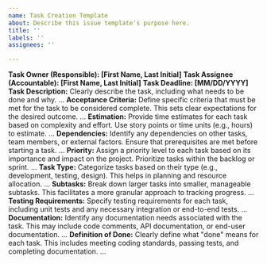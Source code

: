 ```yaml
---
name: Task Creation Template
about: Describe this issue template's purpose here.
title: ''
labels: ''
assignees: ''

---
```


**Task Owner (Responsible): [First Name, Last Initial]**
**Task Assignee (Accountable): [First Name, Last Initial]**
**Task Deadline: [MM/DD/YYYY]**
**Task Description:**
Clearly describe the task, including what needs to be done and why.
…
**Acceptance Criteria:**
Define specific criteria that must be met for the task to be considered complete. This sets clear expectations for the desired outcome.
…
**Estimation:**
Provide time estimates for each task based on complexity and effort. Use story points or time units (e.g., hours) to estimate.
…
**Dependencies:**
Identify any dependencies on other tasks, team members, or external factors. Ensure that prerequisites are met before starting a task.
…
**Priority:**
Assign a priority level to each task based on its importance and impact on the project. Prioritize tasks within the backlog or sprint.
…
**Task Type:**
Categorize tasks based on their type (e.g., development, testing, design). This helps in planning and resource allocation.
…
**Subtasks:**
Break down larger tasks into smaller, manageable subtasks. This facilitates a more granular approach to tracking progress.
…
**Testing Requirements:**
Specify testing requirements for each task, including unit tests and any necessary integration or end-to-end tests.
…
**Documentation:**
Identify any documentation needs associated with the task. This may include code comments, API documentation, or end-user documentation.
…
**Definition of Done:**
Clearly define what "done" means for each task. This includes meeting coding standards, passing tests, and completing documentation.
…
